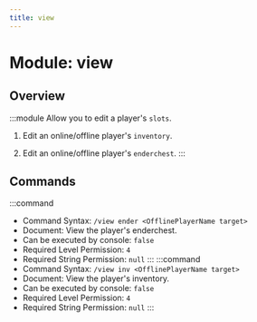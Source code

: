```yaml
---
title: view
---
```



# Module: view

## Overview
:::module
  Allow you to edit a player's `slots`.
  
  
  
  1. Edit an online/offline player's `inventory`.
  
  2. Edit an online/offline player's `enderchest`.
:::
## Commands
:::command
- Command Syntax: `/view ender <OfflinePlayerName target>`
- Document:   View the player's enderchest.
- Can be executed by console: `false`
- Required Level Permission: `4`
- Required String Permission: `null`
:::
:::command
- Command Syntax: `/view inv <OfflinePlayerName target>`
- Document:   View the player's inventory.
- Can be executed by console: `false`
- Required Level Permission: `4`
- Required String Permission: `null`
:::
